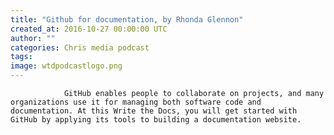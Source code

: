 ```yaml
---
title: "Github for documentation, by Rhonda Glennon"
created_at: 2016-10-27 00:00:00 UTC
author: ""
categories: Chris media podcast
tags: 
image: wtdpodcastlogo.png
---
```


                GitHub enables people to collaborate on projects, and many organizations use it for managing both software code and documentation. At this Write the Docs, you will get started with GitHub by applying its tools to building a documentation website.
            